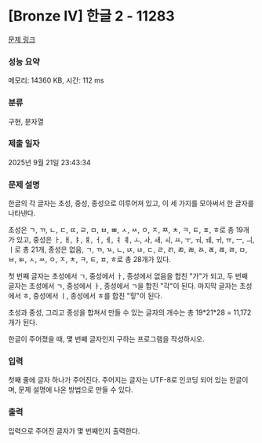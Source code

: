 # [Bronze IV] 한글 2 - 11283 

[문제 링크](https://www.acmicpc.net/problem/11283) 

### 성능 요약

메모리: 14360 KB, 시간: 112 ms

### 분류

구현, 문자열

### 제출 일자

2025년 9월 21일 23:43:34

### 문제 설명

<p>한글의 각 글자는 초성, 중성, 종성으로 이루어져 있고, 이 세 가지를 모아써서 한 글자를 나타낸다.</p>

<p>초성은 ㄱ, ㄲ, ㄴ, ㄷ, ㄸ, ㄹ, ㅁ, ㅂ, ㅃ, ㅅ, ㅆ, ㅇ, ㅈ, ㅉ, ㅊ, ㅋ, ㅌ, ㅍ, ㅎ로 총 19개가 있고, 중성은 ㅏ, ㅐ, ㅑ, ㅒ, ㅓ, ㅔ, ㅕ ㅖ, ㅗ, ㅘ, ㅙ, ㅚ, ㅛ, ㅜ, ㅝ, ㅞ, ㅟ, ㅠ, ㅡ, ㅢ, ㅣ로 총 21개, 종성은 없음, ㄱ, ㄲ, ㄳ, ㄴ, ㄵ, ㄶ, ㄷ, ㄹ, ㄺ, ㄻ, ㄼ, ㄽ, ㄾ, ㄿ, ㅀ, ㅁ, ㅂ, ㅄ, ㅅ, ㅆ, ㅇ, ㅈ, ㅊ, ㅋ, ㅌ, ㅍ, ㅎ로 총 28개가 있다.</p>

<p>첫 번째 글자는 초성에서 ㄱ, 중성에서 ㅏ, 종성에서 없음을 합친 "가"가 되고, 두 번째 글자는 초성에서 ㄱ, 중성에서 ㅏ, 종성에서 ㄱ을 합친 "각"이 된다. 마지막 글자는 초성에서 ㅎ, 중성에서 ㅣ, 종성에서 ㅎ를 합친 "힣"이 된다.</p>

<p>초성과 중성, 그리고 종성을 합쳐서 만들 수 있는 글자의 개수는 총 19*21*28 = 11,172개가 된다.</p>

<p>한글이 주어졌을 때, 몇 번째 글자인지 구하는 프로그램을 작성하시오.</p>

### 입력 

 <p>첫째 줄에 글자 하나가 주어진다. 주어지는 글자는 UTF-8로 인코딩 되어 있는 한글이며, 문제 설명에 나온 방법으로 만들 수 있다.</p>

### 출력 

 <p>입력으로 주어진 글자가 몇 번째인지 출력한다.</p>


